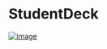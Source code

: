 # StudentDeck

[![image](https://user-images.githubusercontent.com/46594515/220775589-6843147e-c754-4147-bc62-9a30b49d6bdd.png)](https://youtu.be/czfr1gfuNV8)

